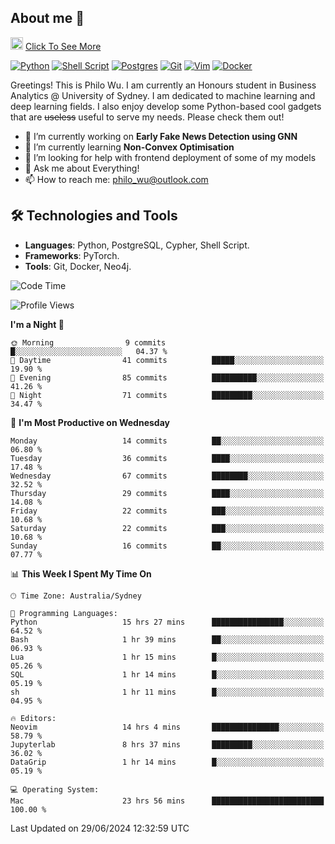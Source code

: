 ## About me 🤗

<a href="#"><img src="https://media.giphy.com/media/hvRJCLFzcasrR4ia7z/giphy.gif" width="20px" height="20px"></a> [Click To See More](https://codeboyphilo.github.io)

[![Python](https://img.shields.io/badge/python-3670A0?style=for-the-badge&logo=python&logoColor=ffdd54)](#)
[![Shell Script](https://img.shields.io/badge/shell_script-%23121011.svg?style=for-the-badge&logo=gnu-bash&logoColor=white)](#)
[![Postgres](https://img.shields.io/badge/postgres-%23316192.svg?style=for-the-badge&logo=postgresql&logoColor=white)](#)
[![Git](https://img.shields.io/badge/git-%23F05033.svg?style=for-the-badge&logo=git&logoColor=white)](#)
[![Vim](https://img.shields.io/badge/VIM-%2311AB00.svg?style=for-the-badge&logo=vim&logoColor=white)](#)
[![Docker](https://img.shields.io/badge/docker-%230db7ed.svg?style=for-the-badge&logo=docker&logoColor=white)](#)

Greetings! This is Philo Wu. I am currently an Honours student in Business Analytics \@ University of Sydney. I am dedicated to machine learning and deep learning fields. I also enjoy develop some Python-based cool gadgets that are ~~useless~~ useful to serve my needs. Please check them out!

- 🔭 I’m currently working on **Early Fake News Detection using GNN**
- 🌱 I’m currently learning **Non-Convex Optimisation**
- 🤔 I’m looking for help with frontend deployment of some of my models
- 💬 Ask me about Everything!
- 📫 How to reach me: philo_wu@outlook.com

## 🛠 Technologies and Tools
- **Languages**: Python, PostgreSQL, Cypher, Shell Script.
- **Frameworks**: PyTorch.
- **Tools**: Git, Docker, Neo4j.

<!--START_SECTION:waka-->
![Code Time](http://img.shields.io/badge/Code%20Time-290%20hrs%2016%20mins-blue)

![Profile Views](http://img.shields.io/badge/Profile%20Views-20-blue)

**I'm a Night 🦉** 

```text
🌞 Morning                9 commits           █░░░░░░░░░░░░░░░░░░░░░░░░   04.37 % 
🌆 Daytime                41 commits          █████░░░░░░░░░░░░░░░░░░░░   19.90 % 
🌃 Evening                85 commits          ██████████░░░░░░░░░░░░░░░   41.26 % 
🌙 Night                  71 commits          █████████░░░░░░░░░░░░░░░░   34.47 % 
```
📅 **I'm Most Productive on Wednesday** 

```text
Monday                   14 commits          ██░░░░░░░░░░░░░░░░░░░░░░░   06.80 % 
Tuesday                  36 commits          ████░░░░░░░░░░░░░░░░░░░░░   17.48 % 
Wednesday                67 commits          ████████░░░░░░░░░░░░░░░░░   32.52 % 
Thursday                 29 commits          ████░░░░░░░░░░░░░░░░░░░░░   14.08 % 
Friday                   22 commits          ███░░░░░░░░░░░░░░░░░░░░░░   10.68 % 
Saturday                 22 commits          ███░░░░░░░░░░░░░░░░░░░░░░   10.68 % 
Sunday                   16 commits          ██░░░░░░░░░░░░░░░░░░░░░░░   07.77 % 
```


📊 **This Week I Spent My Time On** 

```text
🕑︎ Time Zone: Australia/Sydney

💬 Programming Languages: 
Python                   15 hrs 27 mins      ████████████████░░░░░░░░░   64.52 % 
Bash                     1 hr 39 mins        ██░░░░░░░░░░░░░░░░░░░░░░░   06.93 % 
Lua                      1 hr 15 mins        █░░░░░░░░░░░░░░░░░░░░░░░░   05.26 % 
SQL                      1 hr 14 mins        █░░░░░░░░░░░░░░░░░░░░░░░░   05.19 % 
sh                       1 hr 11 mins        █░░░░░░░░░░░░░░░░░░░░░░░░   04.95 % 

🔥 Editors: 
Neovim                   14 hrs 4 mins       ███████████████░░░░░░░░░░   58.79 % 
Jupyterlab               8 hrs 37 mins       █████████░░░░░░░░░░░░░░░░   36.02 % 
DataGrip                 1 hr 14 mins        █░░░░░░░░░░░░░░░░░░░░░░░░   05.19 % 

💻 Operating System: 
Mac                      23 hrs 56 mins      █████████████████████████   100.00 % 
```


 Last Updated on 29/06/2024 12:32:59 UTC
<!--END_SECTION:waka-->
